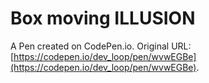 # Box moving ILLUSION

A Pen created on CodePen.io. Original URL: [https://codepen.io/dev_loop/pen/wvwEGBe](https://codepen.io/dev_loop/pen/wvwEGBe).

